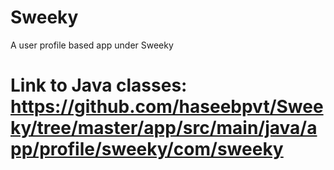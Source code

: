 # Sweeky
A user profile based app under Sweeky

# Link to Java classes: https://github.com/haseebpvt/Sweeky/tree/master/app/src/main/java/app/profile/sweeky/com/sweeky
